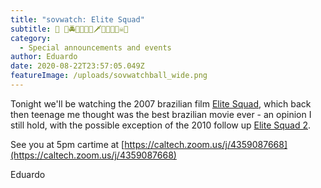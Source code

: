 ```yaml
---
title: "sovwatch: Elite Squad"
subtitle: 🚓 👮🚔🚨👮🏻💀🗡️🔫👮🏾🔪☠️🔫
category:
  - Special announcements and events
author: Eduardo
date: 2020-08-22T23:57:05.049Z
featureImage: /uploads/sovwatchball_wide.png
---
```

Tonight we'll be watching the 2007 brazilian film [Elite Squad](https://en.wikipedia.org/wiki/Elite_Squad), which back then teenage me thought was the best brazilian movie ever - an opinion I still hold, with the possible exception of the 2010 follow up [Elite Squad 2](https://en.wikipedia.org/wiki/Elite_Squad:_The_Enemy_Within).



See you at 5pm cartime at [https://caltech.zoom.us/j/​4359087668](https://caltech.zoom.us/j/4359087668)



Eduardo